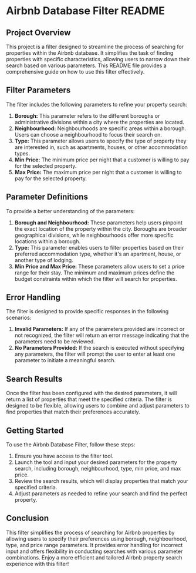 # Airbnb Database Filter README
## Project Overview
This project is a filter designed to streamline the process of searching for properties within the Airbnb database. It simplifies the task of finding properties with specific characteristics, allowing users to narrow down their search based on various parameters. This README file provides a comprehensive guide on how to use this filter effectively.

## Filter Parameters
The filter includes the following parameters to refine your property search:

1. **Borough:** This parameter refers to the different boroughs or administrative divisions within a city where the properties are located.
1. **Neighbourhood:** Neighbourhoods are specific areas within a borough. Users can choose a neighbourhood to focus their search on.
1. **Type:** This parameter allows users to specify the type of property they are interested in, such as apartments, houses, or other accommodation types.
1. **Min Price:** The minimum price per night that a customer is willing to pay for the selected property.
1. **Max Price:** The maximum price per night that a customer is willing to pay for the selected property.

## Parameter Definitions
To provide a better understanding of the parameters:

1. **Borough and Neighbourhood:** These parameters help users pinpoint the exact location of the property within the city. Boroughs are broader geographical divisions, while neighbourhoods offer more specific locations within a borough.
1. **Type:** This parameter enables users to filter properties based on their preferred accommodation type, whether it's an apartment, house, or another type of lodging.
1. **Min Price and Max Price:** These parameters allow users to set a price range for their stay. The minimum and maximum prices define the budget constraints within which the filter will search for properties.

## Error Handling
The filter is designed to provide specific responses in the following scenarios:

1. **Invalid Parameters:** If any of the parameters provided are incorrect or not recognized, the filter will return an error message indicating that the parameters need to be reviewed.
1. **No Parameters Provided:** If the search is executed without specifying any parameters, the filter will prompt the user to enter at least one parameter to initiate a meaningful search.

## Search Results
Once the filter has been configured with the desired parameters, it will return a list of properties that meet the specified criteria. The filter is designed to be flexible, allowing users to combine and adjust parameters to find properties that match their preferences accurately.

## Getting Started
To use the Airbnb Database Filter, follow these steps:

1. Ensure you have access to the filter tool.
1. Launch the tool and input your desired parameters for the property search, including borough, neighbourhood, type, min price, and max price.
1. Review the search results, which will display properties that match your specified criteria.
1. Adjust parameters as needed to refine your search and find the perfect property.

## Conclusion
This filter simplifies the process of searching for Airbnb properties by allowing users to specify their preferences using borough, neighbourhood, type, and price range parameters. It provides error handling for incorrect input and offers flexibility in conducting searches with various parameter combinations. Enjoy a more efficient and tailored Airbnb property search experience with this filter!
